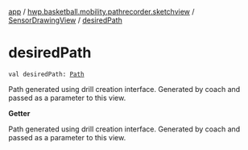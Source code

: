 [app](../../index.md) / [hwp.basketball.mobility.pathrecorder.sketchview](../index.md) / [SensorDrawingView](index.md) / [desiredPath](.)

# desiredPath

`val desiredPath: `[`Path`](https://developer.android.com/reference/android/graphics/Path.html)

Path generated using drill creation interface.
Generated by coach and passed as a parameter to this view.

**Getter**

Path generated using drill creation interface.
Generated by coach and passed as a parameter to this view.

